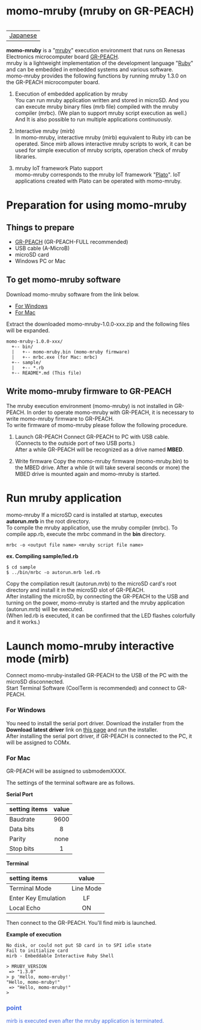# momo-mruby (mruby on GR-PEACH)

<table align="right"><tr><td><a href="README_ja.md">Japanese</a></td></tr></table>
<br/>

**momo-mruby** is a "[mruby](http://mruby.org/)" execution environment that runs on Renesas Electronics microcomputer board [GR-PEACH](https://os.mbed.com/platforms/Renesas-GR-PEACH/).  
mruby is a lightweight implementation of the development language "[Ruby](https://www.ruby-lang.org/)" and can be embedded in embedded systems and various software.  
momo-mruby provides the following functions by running mruby 1.3.0 on the GR-PEACH microcomputer board.

1. Execution of embedded application by mruby  
You can run mruby application written and stored in microSD. And you can execute mruby binary files (mrb file) compiled with the mruby compiler (mrbc). (We plan to support mruby script execution as well.) 
And It is also possible to run multiple applications continuously.

2. Interactive mruby (mirb)  
In momo-mruby, interactive mruby (mirb) equivalent to Ruby irb can be operated. Since mirb allows interactive mruby scripts to work, it can be used for simple execution of mruby scripts, operation check of mruby libraries.

3. mruby IoT framework Plato support  
momo-mruby corresponds to the mruby IoT framework "[Plato](http://plato.click)". IoT applications created with Plato can be operated with momo-mruby.


# Preparation for using momo-mruby

## Things to prepare

- [GR-PEACH](http://gadget.renesas.com/en/product/peach.html) (GR-PEACH-FULL recommended)
- USB cable (A-MicroB)
- microSD card
- Windows PC or Mac


## To get momo-mruby software

Download momo-mruby software from the link below.

- [For Windows](https://github.com/mimaki/momo-mruby-bin/archive/1.0.0-win.zip)
- [For Mac](https://github.com/mimaki/momo-mruby-bin/archive/1.0.0-mac.zip)
 
Extract the downloaded momo-mruby-1.0.0-xxx.zip and the following files will be expanded.

```
momo-mruby-1.0.0-xxx/
  +-- bin/
  |   +-- momo-mruby.bin (momo-mruby firmware)
  |   +-- mrbc.exe (for Mac: mrbc)
  +-- sample/
  |   +-- *.rb
  +-- README*.md (This file)
```


## Write momo-mruby firmware to GR-PEACH

The mruby execution environment (momo-mruby) is not installed in GR-PEACH. In order to operate momo-mruby with GR-PEACH, it is necessary to write momo-mruby firmware to GR-PEACH.  
To write firmware of momo-mruby please follow the following procedure.

1. Launch GR-PEACH
Connect GR-PEACH to PC with USB cable. (Connects to the outside port of two USB ports.)  
After a while GR-PEACH will be recognized as a drive named **MBED**.

2. Write firmware
Copy the momo-mruby firmware (momo-mruby.bin) to the MBED drive. After a while (it will take several seconds or more) the MBED drive is mounted again and momo-mruby is started.


# Run mruby application

momo-mruby If a microSD card is installed at startup, executes **autorun.mrb** in the root directory.  
To compile the mruby application, use the mruby compiler (mrbc). To compile app.rb, execute the mrbc command in the **bin** directory.

```
mrbc -o <output file name> <mruby script file name>
```

**ex. Compiling sample/led.rb**

```
$ cd sample
$ ../bin/mrbc -o autorun.mrb led.rb
```

Copy the compilation result (autorun.mrb) to the microSD card's root directory and install it in the microSD slot of GR-PEACH.  
After installing the microSD, by connecting the GR-PEACH to the USB and turning on the power, momo-mruby is started and the mruby application (autorun.mrb) will be executed.  
(When led.rb is executed, it can be confirmed that the LED flashes colorfully and it works.)
 

# Launch momo-mruby interactive mode (mirb)

Connect momo-mruby-installed GR-PEACH to the USB of the PC with the microSD disconnected.  
Start Terminal Software (CoolTerm is recommended) and connect to GR-PEACH.

### For Windows

You need to install the serial port driver.
Download the installer from the **Download latest driver** link on [this page](https://developer.mbed.org/handbook/Windows-serial-configuration) and run the installer.  
After installing the serial port driver, if GR-PEACH is connected to the PC, it will be assigned to COMx.

### For Mac
GR-PEACH will be assigned to usbmodemXXXX.

The settings of the terminal software are as follows.

**Serial Port**

|setting items|value|
|:--|:-:|
|Baudrate|9600|
|Data bits|8|
|Parity|none|
|Stop bits|1|

**Terminal**

|setting items|value|
|:--|:-:|
|Terminal Mode|Line Mode|
|Enter Key Emulation|LF|
|Local Echo|ON|


Then connect to the GR-PEACH. You'll find mirb is launched.

**Example of execution**
```
No disk, or could not put SD card in to SPI idle state
Fail to initialize card
mirb - Embeddable Interactive Ruby Shell

> MRUBY_VERSION
 => "1.3.0"
> p 'Hello, momo-mruby!'
"Hello, momo-mruby!"
 => "Hello, momo-mruby!"
> 
```

<font color="RoyalBlue">

### point
mirb is executed even after the mruby application is terminated.

</font>
